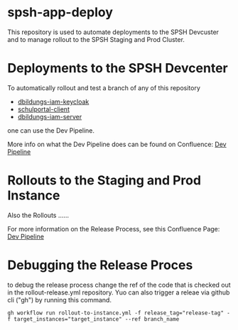 # spsh-app-deploy

This repository is used to automate deployments to the SPSH Devcuster and to manage rollout to the SPSH Staging and Prod Cluster.  

# Deployments to the SPSH Devcenter 

To automatically rollout and test a branch of any of this repository
- [dbildungs-iam-keycloak](https://github.com/dBildungsplattform/dbildungs-iam-keycloak)
- [schulportal-client](https://github.com/dBildungsplattform/schulportal-client)
- [dbildungs-iam-server](https://github.com/dBildungsplattform/dbildungs-iam-server)

one can use the Dev Pipeline. 

More info on what the Dev Pipeline does can be found on Confluence: [Dev Pipeline](https://docs.dbildungscloud.de/display/PROD/SPSH+Dev+Pipeline)



# Rollouts to the Staging and Prod Instance 

Also the Rollouts ......

For more information on the Release Process, see this Confluence Page: [Dev Pipeline](https://docs.dbildungscloud.de/display/PROD/SPSH+Releasemanagement)



# Debugging the Release Proces 
 to debug the release process change the ref of the code that is checked out in the rollout-release.yml repository. Yuo can also trigger a releae via github cli ("gh") by running this command. 
 ```
gh workflow run rollout-to-instance.yml -f release_tag="release-tag" -f target_instances="target_instance" --ref branch_name
```